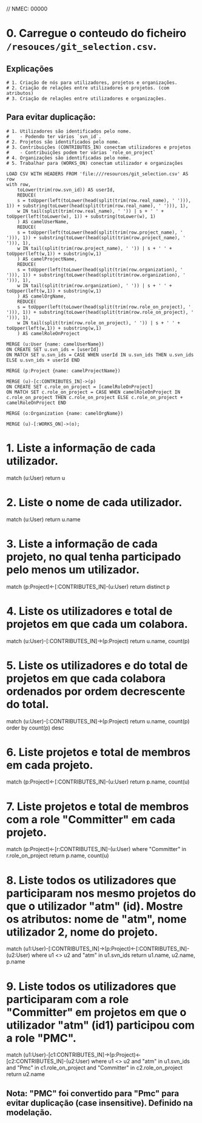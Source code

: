 // NMEC: 00000

# 0. Carregue o conteudo do ficheiro `/resouces/git_selection.csv`.

## Explicações
```
# 1. Criação de nós para utilizadores, projetos e organizações.
# 2. Criação de relações entre utilizadores e projetos. (com atributos)
# 3. Criação de relações entre utilizadores e organizações.
```

## Para evitar duplicação:
```
# 1. Utilizadores são identificados pelo nome.
#    - Podendo ter vários `svn_id`.
# 2. Projetos são identificados pelo nome.
# 3. Contribuições (CONTRIBUTES_IN) conectam utilizadores e projetos
#    - Contribuições podem ter várias `role_on_project`
# 4. Organizações são identificadas pelo nome.
# 5. Trabalhar para (WORKS_ON) conectam utilizador e organizações
```

```cypher
LOAD CSV WITH HEADERS FROM 'file:///resources/git_selection.csv' AS row
with row,
    toLower(trim(row.svn_id)) AS userId,
    REDUCE(
    s = toUpper(left(toLower(head(split(trim(row.real_name), ' '))), 1)) + substring(toLower(head(split(trim(row.real_name), ' '))), 1),
    w IN tail(split(trim(row.real_name), ' ')) | s + ' ' + toUpper(left(toLower(w), 1)) + substring(toLower(w), 1)
    ) AS camelUserName,
    REDUCE(
    s = toUpper(left(toLower(head(split(trim(row.project_name), ' '))), 1)) + substring(toLower(head(split(trim(row.project_name), ' '))), 1),
    w IN tail(split(trim(row.project_name), ' ')) | s + ' ' + toUpper(left(w,1)) + substring(w,1)
    ) AS camelProjectName,
    REDUCE(
    s = toUpper(left(toLower(head(split(trim(row.organization), ' '))), 1)) + substring(toLower(head(split(trim(row.organization), ' '))), 1),
    w IN tail(split(trim(row.organization), ' ')) | s + ' ' + toUpper(left(w,1)) + substring(w,1)
    ) AS camelOrgName,
    REDUCE(
    s = toUpper(left(toLower(head(split(trim(row.role_on_project), ' '))), 1)) + substring(toLower(head(split(trim(row.role_on_project), ' '))), 1),
    w IN tail(split(trim(row.role_on_project), ' ')) | s + ' ' + toUpper(left(w,1)) + substring(w,1)
    ) AS camelRoleOnProject

MERGE (u:User {name: camelUserName})
ON CREATE SET u.svn_ids = [userId]
ON MATCH SET u.svn_ids = CASE WHEN userId IN u.svn_ids THEN u.svn_ids ELSE u.svn_ids + userId END

MERGE (p:Project {name: camelProjectName})

MERGE (u)-[c:CONTRIBUTES_IN]->(p)
ON CREATE SET c.role_on_project = [camelRoleOnProject]
ON MATCH SET c.role_on_project = CASE WHEN camelRoleOnProject IN c.role_on_project THEN c.role_on_project ELSE c.role_on_project + camelRoleOnProject END

MERGE (o:Organization {name: camelOrgName})

MERGE (u)-[:WORKS_ON]->(o);
```

# 1. Liste a informação de cada utilizador.
match (u:User) 
return u

# 2. Liste o nome de cada utilizador.
match (u:User)
return u.name

# 3. Liste a informação de cada projeto, no qual tenha participado pelo menos um utilizador.
match (p:Project)<-[:CONTRIBUTES_IN]-(u:User)
return distinct p

# 4. Liste os utilizadores e total de projetos em que cada um colabora.
match (u:User)-[:CONTRIBUTES_IN]->(p:Project)
return u.name, count(p)

# 5. Liste os utilizadores e do total de projetos em que cada colabora ordenados por ordem decrescente do total.
match (u:User)-[:CONTRIBUTES_IN]->(p:Project)
return u.name, count(p)
order by count(p) desc

# 6. Liste projetos e total de membros em cada projeto.
match (p:Project)<-[:CONTRIBUTES_IN]-(u:User)
return p.name, count(u)

# 7. Liste projetos e total de membros com a role "Committer" em cada projeto.
match (p:Project)<-[r:CONTRIBUTES_IN]-(u:User)
where "Committer" in r.role_on_project
return p.name, count(u)

# 8. Liste todos os utilizadores que participaram nos mesmo projetos do que o utilizador "atm" (id). Mostre os atributos: nome de "atm", nome utilizador 2, nome do projeto.
match (u1:User)-[:CONTRIBUTES_IN]->(p:Project)<-[:CONTRIBUTES_IN]-(u2:User)
where u1 <> u2 and "atm" in u1.svn_ids
return u1.name, u2.name, p.name

# 9. Liste todos os utilizadores que participaram com a role "Committer" em projetos em que o utilizador "atm" (id1) participou com a role "PMC".
match (u1:User)-[c1:CONTRIBUTES_IN]->(p:Project)<-[c2:CONTRIBUTES_IN]-(u2:User)
where u1 <> u2 and "atm" in u1.svn_ids and "Pmc" in c1.role_on_project and "Committer" in c2.role_on_project
return u2.name
## Nota: "PMC" foi convertido para "Pmc" para evitar duplicação (case insensitive). Definido na modelação.


